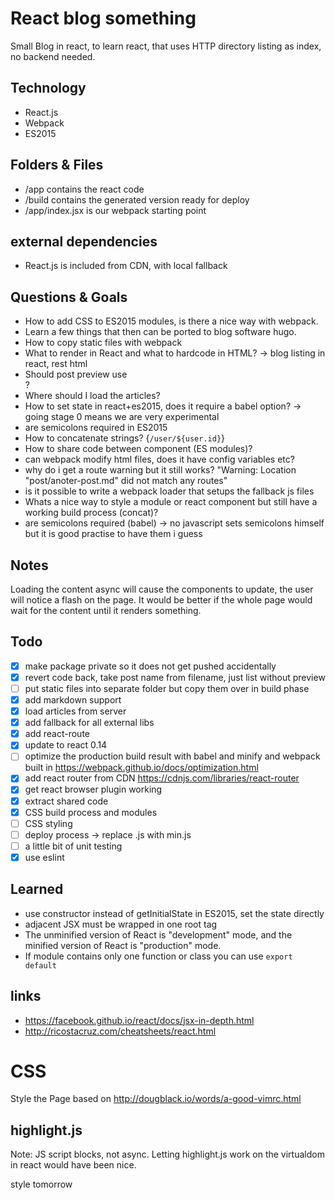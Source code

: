 # React blog something

Small Blog in react, to learn react, that uses HTTP directory listing as index, no backend needed.


## Technology
* React.js
* Webpack
* ES2015


## Folders & Files
* /app contains the react code
* /build contains the generated version ready for deploy
* /app/index.jsx is our webpack starting point

## external dependencies
* React.js is included from CDN, with local fallback

## Questions & Goals
* How to add CSS to ES2015 modules, is there a nice way with webpack.
* Learn a few things that then can be ported to blog software hugo.
* How to copy static files with webpack
* What to render in React and what to hardcode in HTML? -> blog listing in react, rest html
* Should post preview use <article>?
* Where should I load the articles?
* How to set state in react+es2015, does it require a babel option? -> going stage 0 means we are very experimental
* are semicolons required in ES2015
* How to concatenate strings? {`/user/${user.id}`}
* How to share code between component (ES modules)?
* can webpack modify html files, does it have config variables etc?
* why do i get a route warning but it still works? "Warning: Location "post/anoter-post.md" did not match any routes"
* is it possible to write a webpack loader that setups the fallback js files
* Whats a nice way to style a module or react component but still have a working build process (concat)?
* are semicolons required (babel) -> no javascript sets semicolons himself but it is good practise to have them i guess

## Notes
Loading the content async will cause the components to update, the user will notice a flash on the page. It would be better if the whole page would wait for the content until it renders something.

## Todo
- [X] make package private so it does not get pushed accidentally
- [X] revert code back, take post name from filename, just list without preview
- [ ] put static files into separate folder but copy them over in build phase
- [X] add markdown support
- [X] load articles from server
- [X] add fallback for all external libs
- [X] add react-route
- [X] update to react 0.14
- [ ] optimize the production build result with babel and minify and webpack built in https://webpack.github.io/docs/optimization.html
- [X] add react router from CDN https://cdnjs.com/libraries/react-router
- [X] get react browser plugin working
- [X] extract shared code
- [X] CSS build process and modules
- [ ] CSS styling
- [ ] deploy process -> replace .js with min.js
- [ ] a little bit of unit testing
- [X] use eslint

## Learned
* use constructor instead of getInitialState in ES2015, set the state directly
* adjacent JSX must be wrapped in one root tag
* The unminified version of React is "development" mode, and the minified version of React is "production" mode.
* If module contains only one function or class you can use `export default`

## links
* https://facebook.github.io/react/docs/jsx-in-depth.html
* http://ricostacruz.com/cheatsheets/react.html


# CSS
Style the Page based on http://dougblack.io/words/a-good-vimrc.html

## highlight.js
Note: JS script blocks, not async.
Letting highlight.js work on the virtualdom in react would have been nice.

style  tomorrow




